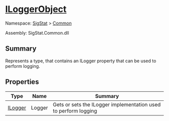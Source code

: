 # [ILoggerObject](./ILoggerObject.md)

Namespace: [SigStat]() > [Common](./README.md)

Assembly: SigStat.Common.dll

## Summary
Represents a type, that contains an ILogger property that can be used to perform logging.

## Properties

| Type | Name | Summary | 
| --- | --- | --- | 
| [ILogger](./ILoggerObject.md) | Logger | Gets or sets the ILogger implementation used to perform logging | 


